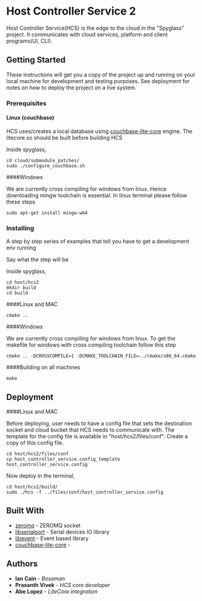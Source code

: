 # Host Controller Service 2

Host Controller Service(HCS) is the edge to the cloud in the "Spyglass" project. It communicates with cloud services, platform and client programs(UI, CLI).

## Getting Started

These instructions will get you a copy of the project up and running on your local machine for development and testing purposes. See deployment for notes on how to deploy the project on a live system.

### Prerequisites

#### Linux (couchbase)

HCS uses/creates a local database  using [couchbase-lite-core](https://github.com/couchbase/couchbase-lite-core) engine. The litecore.so should be built before building HCS

Inside spyglass,

```
cd cloud/submodule_patches/
sudo ./configure_couchbase.sh
```

####Windows

We are currently cross compiling for windows from linux. Hence downloading mingw toolchain is essential. In linux terminal please follow these steps
```
sudo apt-get install mingw-w64
```
### Installing

A step by step series of examples that tell you have to get a development env running

Say what the step will be

Inside spyglass,

```
cd host/hcs2
mkdir build
cd build
```

####Linux and MAC

```
cmake ..
```

####Windows

We are currently cross compiling for windows from linux. To get the makefile for windows with cross compiling toolchain follow this step

```
cmake .. -DCROSSCOMPILE=1 -DCMAKE_TOOLCHAIN_FILE=../cmake/x86_64.cmake
```

####Building on all machines
```
make
```

## Deployment

####Linux and MAC

Before deploying, user needs to have a config file that sets the destination socket and cloud bucket that HCS needs to communicate with. The template for the config file is available in "host/hcs2/files/conf". Create a copy of this config file.

```
cd host/hcs2/files/conf
cp host_controller_service.config_template host_controller_service.config
```

Now deploy in the terminal,

```
cd host/hcs2/build/
sudo ./hcs -f ../files/conf/host_controller_service.config
```

## Built With

* [zeromq](https://github.com/zeromq/libzmq) - ZEROMQ socket
* [libserialport](https://sigrok.org/wiki/Libserialport) - Serial devices IO library
* [libevent](http://libevent.org/) - Event based library
* [couchbase-lite-core](https://github.com/couchbase/couchbase-lite-core) -


## Authors

* **Ian Cain** - *Bossman*
* **Prasanth Vivek** - *HCS core developer*
* **Abe Lopez** - *LiteCore integration*
